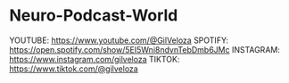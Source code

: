 # Neuro-Podcast-World

YOUTUBE: https://www.youtube.com/@GilVeloza
SPOTIFY: https://open.spotify.com/show/5EI5Wni8ndvnTebDmb6JMc
INSTAGRAM: https://www.instagram.com/gilveloza
TIKTOK: https://www.tiktok.com/@gilveloza